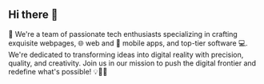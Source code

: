 ## Hi there 👋

🚀 We're a team of passionate tech enthusiasts specializing in crafting exquisite webpages, 🌐 web and 📱 mobile apps, and top-tier software 💻. 
We're dedicated to transforming ideas into digital reality with precision, quality, and creativity.
Join us in our mission to push the digital frontier and redefine what's possible! 💡🎯🌟
